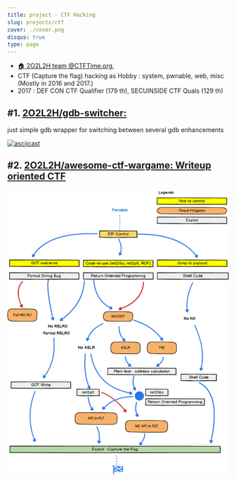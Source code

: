 ```yaml
---
title: project - CTF Hacking
slug: projects/ctf
cover: ./cover.png
disqus: true
type: page
---
```


- [🏠 2O2L2H team @CTFTime.org](https://ctftime.org/team/26928),
- CTF (Capture the flag) hacking as Hobby : system, pwnable, web, misc (Mostly in 2016 and 2017.)
- 2017 : DEF CON CTF Qualifier (179 th), SECUINSIDE CTF Quals (129 th)

## #1. [2O2L2H/gdb-switcher: ](https://github.com/2O2L2H/gdb-switcher)

just simple gdb wrapper for switching between several gdb enhancements

[![asciicast](https://asciinema.org/a/3xQ3Sh83JTcsdWOaG7ubMy66T.svg)](https://asciinema.org/a/3xQ3Sh83JTcsdWOaG7ubMy66T)

## #2. [2O2L2H/awesome-ctf-wargame: Writeup oriented CTF](https://github.com/2O2L2H/awesome-ctf-wargame)

![img](https://raw.githubusercontent.com/2O2L2H/awesome-ctf-wargame/master/roadmap/pwnable/pwnable.png)
